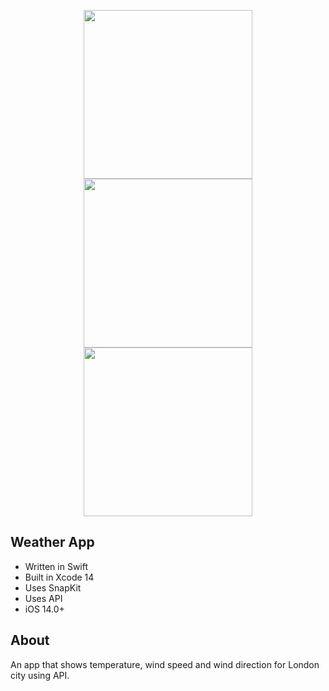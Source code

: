 <p align="center">
      <img src="https://i.ibb.co/VNsnS8M/Simulator-Screenshot-i-Phone-14-Pro-2023-09-01-at-16-34-02.png" width="270">
      <img src="https://i.ibb.co/LgvfRXj/Simulator-Screenshot-i-Phone-14-Pro-2023-09-01-at-00-39-13.png" width="270">
      <img src="https://i.ibb.co/ZWNr4hK/Simulator-Screenshot-i-Phone-15-Pro-2024-01-06-at-22-00-32.png" width="270">
</p>

## Weather App

- Written in Swift
- Built in Xcode 14
- Uses SnapKit
- Uses API
- iOS 14.0+

## About

An app that shows temperature, wind speed and wind direction for London city using API.
